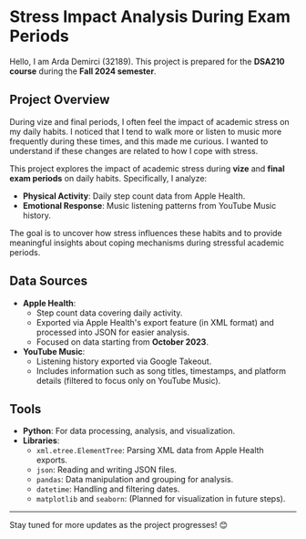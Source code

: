 # Stress Impact Analysis During Exam Periods
Hello, I am Arda Demirci (32189). This project is prepared for the **DSA210 course** during the **Fall 2024 semester**.

## Project Overview
During vize and final periods, I often feel the impact of academic stress on my daily habits. I noticed that I tend to walk more or listen to music more frequently during these times, and this made me curious. I wanted to understand if these changes are related to how I cope with stress.

This project explores the impact of academic stress during **vize** and **final exam periods** on daily habits. Specifically, I analyze:
- **Physical Activity**: Daily step count data from Apple Health.
- **Emotional Response**: Music listening patterns from YouTube Music history.

The goal is to uncover how stress influences these habits and to provide meaningful insights about coping mechanisms during stressful academic periods.

## Data Sources
- **Apple Health**:
  - Step count data covering daily activity.
  - Exported via Apple Health's export feature (in XML format) and processed into JSON for easier analysis.
  - Focused on data starting from **October 2023**.
- **YouTube Music**:
  - Listening history exported via Google Takeout.
  - Includes information such as song titles, timestamps, and platform details (filtered to focus only on YouTube Music).

## Tools
- **Python**: For data processing, analysis, and visualization.
- **Libraries**:
  - `xml.etree.ElementTree`: Parsing XML data from Apple Health exports.
  - `json`: Reading and writing JSON files.
  - `pandas`: Data manipulation and grouping for analysis.
  - `datetime`: Handling and filtering dates.
  - `matplotlib` and `seaborn`: (Planned for visualization in future steps).

---

Stay tuned for more updates as the project progresses! 😊



